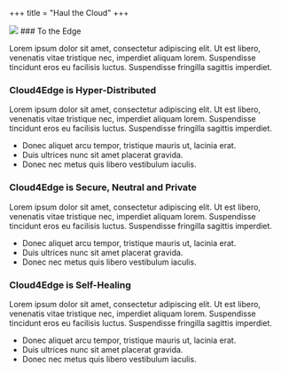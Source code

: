+++
title = "Haul the Cloud"
+++

<img class="gener8Logo" src="https://2.bp.blogspot.com/-QcSGZK5hIXQ/Vsb0kUj81ZI/AAAAAAAAC2U/LDO4uPgZ5u0/s400/To%2Bthe%2Bedge.1.png">
### To the Edge

Lorem ipsum dolor sit amet, consectetur adipiscing elit. Ut est libero, venenatis vitae tristique nec, imperdiet aliquam lorem. Suspendisse tincidunt eros eu facilisis luctus. Suspendisse fringilla sagittis imperdiet.

### Cloud4Edge is Hyper-Distributed

Lorem ipsum dolor sit amet, consectetur adipiscing elit. Ut est libero, venenatis vitae tristique nec, imperdiet aliquam lorem. Suspendisse tincidunt eros eu facilisis luctus. Suspendisse fringilla sagittis imperdiet.

* Donec aliquet arcu tempor, tristique mauris ut, lacinia erat.
* Duis ultrices nunc sit amet placerat gravida.
* Donec nec metus quis libero vestibulum iaculis.

### Cloud4Edge is Secure, Neutral and Private

Lorem ipsum dolor sit amet, consectetur adipiscing elit. Ut est libero, venenatis vitae tristique nec, imperdiet aliquam lorem. Suspendisse tincidunt eros eu facilisis luctus. Suspendisse fringilla sagittis imperdiet.

* Donec aliquet arcu tempor, tristique mauris ut, lacinia erat.
* Duis ultrices nunc sit amet placerat gravida.
* Donec nec metus quis libero vestibulum iaculis.

### Cloud4Edge is Self-Healing

Lorem ipsum dolor sit amet, consectetur adipiscing elit. Ut est libero, venenatis vitae tristique nec, imperdiet aliquam lorem. Suspendisse tincidunt eros eu facilisis luctus. Suspendisse fringilla sagittis imperdiet.

* Donec aliquet arcu tempor, tristique mauris ut, lacinia erat.
* Duis ultrices nunc sit amet placerat gravida.
* Donec nec metus quis libero vestibulum iaculis.